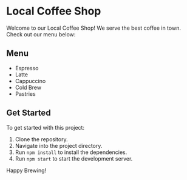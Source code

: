 # Local Coffee Shop

Welcome to our Local Coffee Shop! We serve the best coffee in town. Check out our menu below:

## Menu
- Espresso  
- Latte  
- Cappuccino  
- Cold Brew  
- Pastries  

## Get Started
To get started with this project:
1. Clone the repository.
2. Navigate into the project directory.
3. Run `npm install` to install the dependencies.
4. Run `npm start` to start the development server.

Happy Brewing!